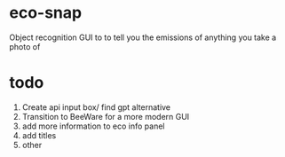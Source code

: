 # eco-snap
Object recognition GUI to to tell you the emissions of anything you take a photo of
# todo
1) Create api input box/ find gpt alternative
2) Transition to BeeWare for a more modern GUI
3) add more information to eco info panel
4) add titles
5) other
